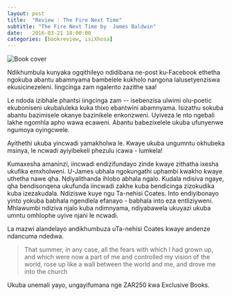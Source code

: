 ```yaml
---
layout: post
title:  "Review : The Fire Next Time"
subtitle: "The Fire Next Time by  James Baldwin"
date:   2016-03-21 18:00:00
categories: [bookreview, isiXhosa]
---
```


![Book cover](https://images-na.ssl-images-amazon.com/images/P/067974472X.jpg0)

Ndikhumbula kunyaka ogqithileyo ndidibana ne-post ku-Facebook ethetha
ngokuba abantu abamnyama bambelele kukholo nangona lalusetyenziswa ekusicinezeleni. Iingcinga zam ngalento zazithe saa!

Le ndoda izibhale phantsi iingcinga zam -- isebenzisa ulwimi olu-poetic ekuboniseni ukubaluleka kuka thixo ebantwini abamnyama. Isizathu sokuba abantu bazimisele okanye bazinikele enkonzweni. Uyiveza le nto ngebali lakhe ngomhla apho wawa ecaweni. Abantu babezixelele ukuba ufunyenwe ngumoya oyingcwele.

Ayithethi ukuba yincwadi yamakholwa le. Kwaye ukuba ungumntu okhubeka msinya, le ncwadi ayiyibekeli phezulu icawa - lumkela!

Kumaxesha amaninzi, iincwadi endizifundayo zinde kwaye zithatha ixesha ukufika emxholweni. U-James ubhala ngokungathi uphambi kwakho kwaye uthetha
nawe qha. Ndiyalithanda ihlobo abhala ngalo. Kudala ndisiva ngaye, qha bendisonqena ukufunda iincwadi zakhe kuba bendicinga zizokudika kuba izezakudala. Ndiziswe kuye ngu Ta-nehisi Coates. Into endiyibonayo yinto yokuba babhala ngendlela efanayo - babhala into eza entliziyweni. Mhlawumbi ndiziva njalo kuba ndimnyama, ndiyabawela ukuyazi ukuba umntu omhlophe uyive njani le ncwadi.

La mazwi alandelayo andikhumbuza uTa-nehisi Coates kwaye andenze ndancuma ndedwa.

> That summer, in any case, all the fears with which I had grown up, and which were now a part of me and controlled my vision of the world, rose up
like a wall between the world and me, and drove me into the church


Ukuba unemali yayo, ungayifumana nge ZAR250 kwa Exclusive Books.